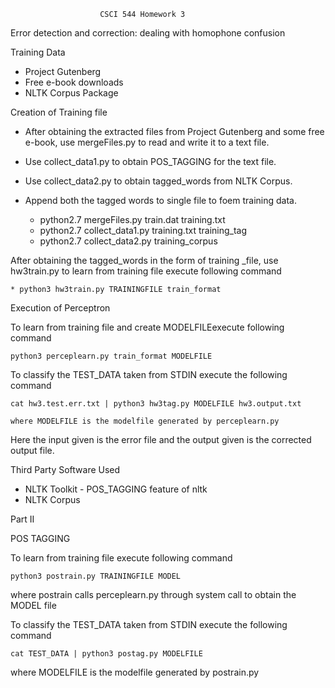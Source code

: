 
                        CSCI 544 Homework 3

  Error detection and correction: dealing with homophone confusion

Training Data 

   * Project Gutenberg
   * Free e-book downloads
   * NLTK Corpus Package
  
Creation of Training file
 
 * After obtaining the extracted files from Project Gutenberg and some free e-book, use mergeFiles.py to read and write it to a text file.
 * Use collect_data1.py to obtain POS_TAGGING for the text file.
 * Use collect_data2.py to obtain tagged_words from NLTK Corpus.
 * Append both the tagged words to single file to foem training data.

    * python2.7 mergeFiles.py train.dat training.txt
    * python2.7 collect_data1.py training.txt training_tag
    * python2.7 collect_data2.py training_corpus

After obtaining the tagged_words in the form of training _file, use hw3train.py to learn from training file execute following command
 
    * python3 hw3train.py TRAININGFILE train_format
    
Execution of Perceptron

  To learn from training file and create MODELFILEexecute following command
 
    python3 perceplearn.py train_format MODELFILE

 
  To classify the TEST_DATA taken from STDIN execute the following command
   
    cat hw3.test.err.txt | python3 hw3tag.py MODELFILE hw3.output.txt
    
    where MODELFILE is the modelfile generated by perceplearn.py
    
 Here the input given is the error file and the output given is the corrected output file.

Third Party Software Used

* NLTK Toolkit - POS_TAGGING feature of nltk
* NLTK Corpus 






Part II     
 
POS TAGGING
 
 To learn from training file execute following command
 
    python3 postrain.py TRAININGFILE MODEL
    
 where postrain calls perceplearn.py through system call to obtain the MODEL file
 
 To classify the TEST_DATA taken from STDIN execute the following command
   
    cat TEST_DATA | python3 postag.py MODELFILE
    
 where MODELFILE is the modelfile generated by postrain.py
 

